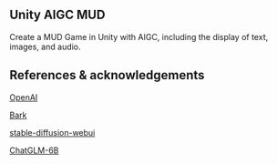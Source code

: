 ## Unity AIGC MUD

Create a MUD Game in Unity with AIGC, including the display of text, images, and audio.

## References & acknowledgements

[OpenAI](https://platform.openai.com/docs/api-reference/introduction)

[Bark](https://github.com/suno-ai/bark)

[stable-diffusion-webui](https://github.com/AUTOMATIC1111/stable-diffusion-webui)

[ChatGLM-6B](https://github.com/THUDM/ChatGLM-6B)
